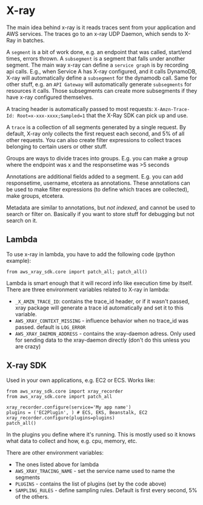 # X-ray

The main idea behind x-ray is it reads traces sent from your application and AWS services. The traces go to an x-ray UDP Daemon, which sends to X-Ray in batches. 

A `segment` is a bit of work done, e.g. an endpoint that was called, start/end times, errors thrown. A `subsegment` is a segment that falls under another segment.
The main way x-ray can define a `service graph` is by recording api calls. E.g., when Service A has X-ray configured, and it calls DynamoDB, X-ray will automatically define a `subsegment` for the dynamodb call. Same for other stuff, e.g. an `API Gateway` will automatically generate `subsegments` for resources it calls. Those subsegments can create more subsegments if they have x-ray configured themselves.

A tracing header is automatically passed to most requests: `X-Amzn-Trace-Id: Root=x-xxx-xxxx;Sampled=1` that the X-Ray SDK can pick up and use.

A `trace` is a collection of all segments generated by a single request. By default, X-ray only collects the first request each second, and 5% of all other requests. You can also create filter expressions to collect traces belonging to certain users or other stuff.

Groups are ways to divide traces into groups. E.g. you can make a group where the endpoint was x and the responsetime was >5 seconds

Annotations are additional fields added to a segment. E.g. you can add responsetime, username, etcetera as annotations. These annotations can be used to make filter expressions (to define which traces are collected), make groups, etcetera.

Metadata are similar to annotations, but *not indexed*, and cannot be used to search or filter on. Basically if you want to store stuff for debugging but not search on it.

## Lambda

To use x-ray in lambda, you have to add the following code (python example):

`from aws_xray_sdk.core import patch_all; patch_all()`

Lambda is smart enough that it will record info like execution time by itself. There are three environment variables related to X-ray in lambda:

- `_X_AMZN_TRACE_ID`: contains the trace_id header, or if it wasn't passed, xray package will generate a trace id automatically and set it to this variable.
- `AWS_XRAY_CONTEXT_MISSING` - influence behavior when no trace_id was passed. default is `LOG_ERROR`
- `AWS_XRAY_DAEMON_ADDRESS` - contains the xray-daemon adress. Only used for sending data to the xray-daemon directly (don't do this unless you are crazy)

## X-ray SDK

Used in your own applications, e.g. EC2 or ECS. Works like:

```
from aws_xray_sdk.core import xray_recorder
from aws_xray_sdk.core import patch_all

xray_recorder.configure(service='My app name')
plugins = ('EC2Plugin', ) # ECS, EKS, Beanstalk, EC2
xray_recorder.configure(plugins=plugins)
patch_all()
```

In the plugins you define where it's running. This is mostly used so it knows what data to collect and how, e.g. cpu, memory, etc.

There are other environment variables:

- The ones listed above for lambda
- `AWS_XRAY_TRACING_NAME` - set the service name used to name the segments
- `PLUGINS` - contains the list of plugins (set by the code above)
- `SAMPLING_RULES` - define sampling rules. Default is first every second, 5% of the others.
